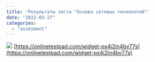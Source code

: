 ```yaml
---
title: 'Результаты теста "Основа сетевых технологий"'
date: "2022-03-27"
categories: 
  - "assesment"
---
```


<!--more-->

![](/hugoshell/images/2022/03/network_assesment.png)
[https://onlinetestpad.com/widget-px4i2in4bv77s](https://onlinetestpad.com/widget-px4i2in4bv77s)
